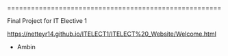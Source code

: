 ======================================================

Final Project for IT Elective 1

https://netteyr14.github.io/ITELECT1/ITELECT%20_Website/Welcome.html

- Ambin


